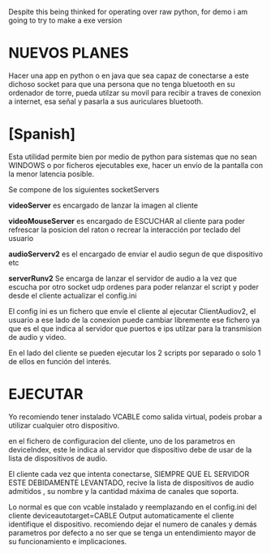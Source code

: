 Despite this being thinked for operating over raw python, for demo i am going to try to make a exe version


# NUEVOS PLANES
Hacer una app en python o en java que sea capaz de conectarse a este dichoso socket para que una persona que no tenga bluetooth en su ordenador de torre, pueda utilzar su movil para recibir a traves de conexion a internet, esa señal y pasarla a sus auriculares bluetooth.

# [Spanish]

Esta utilidad permite bien por medio de python para sistemas que no sean WINDOWS o por ficheros ejecutables exe, hacer un envío de la pantalla con la menor latencia posible.


Se compone de los siguientes socketServers

**videoServer** es encargado de lanzar la imagen al cliente

**videoMouseServer** es encargado de ESCUCHAR al cliente para poder refrescar la posicion del raton o recrear la interacción por teclado del usuario

**audioServerv2** es el encargado de enviar el audio segun de que dispositivo etc

**serverRunv2** Se encarga de lanzar el servidor de audio a la vez que escucha por otro socket udp ordenes para poder relanzar el script y poder desde el cliente actualizar el config.ini

El config ini es un fichero que envíe el cliente al ejecutar ClientAudiov2,
el usuario a ese lado de la conexion puede cambiar libremente ese fichero ya que es el que indica al servidor que puertos e ips utilzar para la transmision de audio y video.

En el lado del cliente se pueden ejecutar los 2 scripts por separado o solo 1 de ellos en función del interés.


# EJECUTAR

Yo recomiendo tener instalado VCABLE como salida virtual, podeis probar a utilizar cualquier otro dispositivo.

en el fichero de configuracion del cliente, uno de los parametros en deviceIndex, este le indica al servidor que dispositivo debe de usar de la lista de dispositivos de audio.

El cliente cada vez que intenta conectarse, SIEMPRE QUE EL SERVIDOR ESTE DEBIDAMENTE LEVANTADO, recive la lista de dispositivos de audio admitidos , su nombre y la cantidad máxima de canales que soporta.

Lo normal es que con vcable instalado y reemplazando en el config.ini del cliente deviceautotarget=CABLE Output automaticamente el cliente identifique el dispositivo. recomiendo dejar el numero de canales y demás parametros por defecto a no ser que se tenga un entendimiento mayor de su funcionamiento e implicaciones.
 

